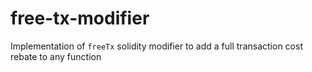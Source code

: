 # free-tx-modifier
Implementation of `freeTx` solidity modifier to add a full transaction cost rebate to any function

